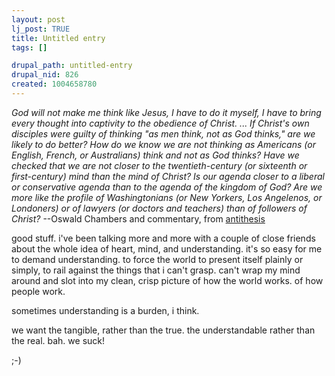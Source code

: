 ```yaml
--- 
layout: post
lj_post: TRUE
title: Untitled entry
tags: []

drupal_path: untitled-entry
drupal_nid: 826
created: 1004658780
---
```

<i>God will not make me think like Jesus, 
I have to do it myself,
I have to bring every thought into captivity
to the obedience of Christ.
...
If Christ's own disciples were guilty of thinking "as men think, not as God thinks," are we likely to do better? How do we know we are not thinking as Americans (or English, French, or Australians) think and not as God thinks? Have we checked that we are not closer to the twentieth-century (or sixteenth or first-century) mind than the mind of Christ? Is our agenda closer to a liberal or conservative agenda than to the agenda of the kingdom of God? Are we more like the profile of Washingtonians (or New Yorkers, Los Angelenos, or Londoners) or of lawyers (or doctors and teachers) than of followers of Christ?</I>
--Oswald Chambers and commentary, from <A HREF="http://www.antithesis.com/features/think_05.html">antithesis</A>

good stuff. i've been talking more and more with a couple of close friends about the whole idea of heart, mind, and understanding. it's so easy for me to demand understanding. to force the world to present itself plainly or simply, to rail against the things that i can't grasp. can't wrap my mind around and slot into my clean, crisp picture of how the world works. of how people work.

sometimes understanding is a burden, i think.

we want the tangible, rather than the true. the understandable rather than the real. bah. we suck!

;-)
